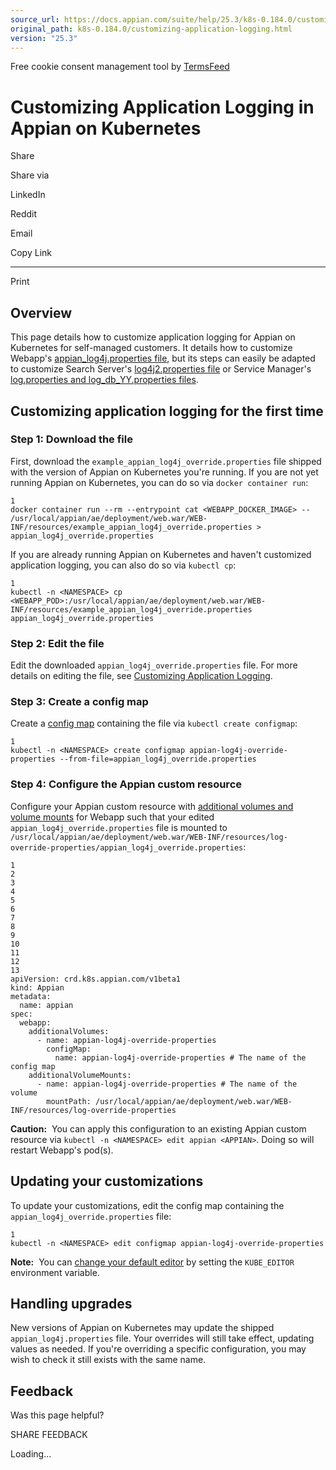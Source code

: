 ```yaml
---
source_url: https://docs.appian.com/suite/help/25.3/k8s-0.184.0/customizing-application-logging.html
original_path: k8s-0.184.0/customizing-application-logging.html
version: "25.3"
---
```


Free cookie consent management tool by [TermsFeed](https://www.termsfeed.com/)

# Customizing Application Logging in Appian on Kubernetes

Share

Share via

LinkedIn

Reddit

Email

Copy Link

* * *

Print

## Overview

This page details how to customize application logging for Appian on Kubernetes for self-managed customers. It details how to customize Webapp's [appian\_log4j.properties file](../Customizing_Application_Logging.html#application-logging), but its steps can easily be adapted to customize Search Server's [log4j2.properties file](../Customizing_Application_Logging.html#search-server-logging) or Service Manager's [log.properties and log\_db\_YY.properties files](../Customizing_Application_Logging.html#application-engine-logging).

## Customizing application logging for the first time

### Step 1: Download the file

First, download the `example_appian_log4j_override.properties` file shipped with the version of Appian on Kubernetes you're running. If you are not yet running Appian on Kubernetes, you can do so via `docker container run`:

```
1
docker container run --rm --entrypoint cat <WEBAPP_DOCKER_IMAGE> -- /usr/local/appian/ae/deployment/web.war/WEB-INF/resources/example_appian_log4j_override.properties > appian_log4j_override.properties
```

If you are already running Appian on Kubernetes and haven't customized application logging, you can also do so via `kubectl cp`:

```
1
kubectl -n <NAMESPACE> cp <WEBAPP_POD>:/usr/local/appian/ae/deployment/web.war/WEB-INF/resources/example_appian_log4j_override.properties appian_log4j_override.properties
```

### Step 2: Edit the file

Edit the downloaded `appian_log4j_override.properties` file. For more details on editing the file, see [Customizing Application Logging](../Customizing_Application_Logging.html).

### Step 3: Create a config map

Create a [config map](https://kubernetes.io/docs/concepts/configuration/configmap/) containing the file via `kubectl create configmap`:

```
1
kubectl -n <NAMESPACE> create configmap appian-log4j-override-properties --from-file=appian_log4j_override.properties
```

### Step 4: Configure the Appian custom resource

Configure your Appian custom resource with [additional volumes and volume mounts](volumes-and-volume-mounts.html#additional-volumes-and-volume-mounts) for Webapp such that your edited `appian_log4j_override.properties` file is mounted to `/usr/local/appian/ae/deployment/web.war/WEB-INF/resources/log-override-properties/appian_log4j_override.properties`:

```
1
2
3
4
5
6
7
8
9
10
11
12
13
apiVersion: crd.k8s.appian.com/v1beta1
kind: Appian
metadata:
  name: appian
spec:
  webapp:
    additionalVolumes:
      - name: appian-log4j-override-properties
        configMap:
          name: appian-log4j-override-properties # The name of the config map
    additionalVolumeMounts:
      - name: appian-log4j-override-properties # The name of the volume
        mountPath: /usr/local/appian/ae/deployment/web.war/WEB-INF/resources/log-override-properties
```

**Caution:**  You can apply this configuration to an existing Appian custom resource via `kubectl -n <NAMESPACE> edit appian <APPIAN>`. Doing so will restart Webapp's pod(s).

## Updating your customizations

To update your customizations, edit the config map containing the `appian_log4j_override.properties` file:

```
1
kubectl -n <NAMESPACE> edit configmap appian-log4j-override-properties
```

**Note:**  You can [change your default editor](kubectl-cheat-sheet.html#changing-the-default-editor) by setting the `KUBE_EDITOR` environment variable.

## Handling upgrades

New versions of Appian on Kubernetes may update the shipped `appian_log4j.properties` file. Your overrides will still take effect, updating values as needed. If you're overriding a specific configuration, you may wish to check it still exists with the same name.

## Feedback

Was this page helpful?

SHARE FEEDBACK

Loading...